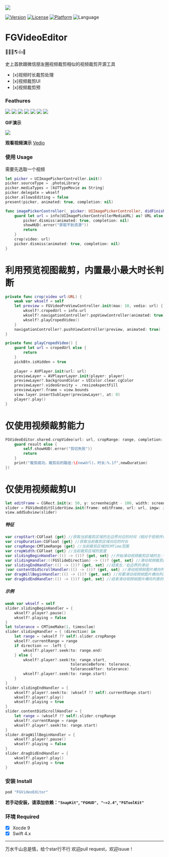 ![](/screenshoot/title.png)

[![Version](https://img.shields.io/cocoapods/v/FGVideoEditor.svg?style=flat)](http://cocoadocs.org/docsets/FGVideoEditor)
[![License](https://img.shields.io/cocoapods/l/FGVideoEditor.svg?style=flat)](http://cocoadocs.org/docsets/FGVideoEditor)
[![Platform](https://img.shields.io/cocoapods/p/FGVideoEditor.svg?style=flat)](http://cocoadocs.org/docsets/FGVideoEditor)
![Language](https://img.shields.io/badge/Language-%20Swift%204.0%20-blue.svg)

# FGVideoEditor

🎉🚀📅🌎👍🎉

史上首款跟微信朋友圈视频裁剪相似的视频裁剪开源工具

- [x]视频时长裁剪处理
- [x]视频裁剪UI
- [x]视频裁剪预

### Feathures

![](/screenshoot/1.PNG)
![](/screenshoot/2.PNG)
![](/screenshoot/3.PNG)
![](/screenshoot/4.PNG)
![](/screenshoot/5.PNG)
![](/screenshoot/6.PNG)
![](/screenshoot/7.PNG)

****GIF演示****

![](/screenshoot/demo.gif)

****观看视频演示****
[Vedio](https://pan.baidu.com/s/1UlDhhAjrWGihpgGy6wPrIA)

### 使用 Usage

需要先选取一个视频

```swift
let picker = UIImagePickerController.init()
picker.sourceType = .photoLibrary
picker.mediaTypes = [kUTTypeMovie as String]
picker.delegate = wkself
picker.allowsEditing = false
present(picker, animated: true, completion: nil)

func imagePickerController(_ picker: UIImagePickerController, didFinishPickingMediaWithInfo info: [String : Any]) {
    guard let url = info[UIImagePickerControllerMediaURL] as? URL else {
        picker.dismiss(animated: true, completion: nil)
        showHUD(.error("获取不到资源"))
        return
    }
    crop(video: url)
    picker.dismiss(animated: true, completion: nil)
}
```

# 利用预览视图裁剪，内置最小最大时长判断

```swift
private func crop(video url:URL) {
    weak var wkself = self
    let preview = FGVideoPreViewController.init(max: 10, vedio: url) { (edit, info) in
        wkself?.cropedUrl = info.url
        wkself?.navigationController?.popViewController(animated: true)
        wkself?.playCropedVideo()
    }
    navigationController?.pushViewController(preview, animated: true)
}

private func playCropedVideo() {
    guard let url = cropedUrl else {
        return
    }
    pickBtn.isHidden = true
    
    player = AVPlayer.init(url: url)
    previewLayer = AVPlayerLayer.init(player: player)
    previewLayer?.backgroundColor = UIColor.clear.cgColor
    previewLayer?.videoGravity = .resizeAspectFill
    previewLayer?.frame = view.bounds
    view.layer.insertSublayer(previewLayer!, at: 0)
    player?.play()
}
```

# 仅使用视频裁剪能力

```swift
FGVideoEditor.shared.cropVideo(url: url, cropRange: range, completion: { (newUrl, newDuration, result) in
    guard result else {
        self.showHUD(.error("剪切失败"))
        return
    }
    print("裁剪成功，裁剪后的路径:\(newUrl)，时长:%.1f",newDuration)
})
```

# 仅使用视频裁剪UI
```swift
let editFrame = CGRect.init(x: 50, y: screenheight - 100, width: screenwidth - 100, height: 50)
slider = FGVideoEditSliderView.init(frame: editFrame, url: url, imgw: imgw, maxduration: 10)
view.addSubview(slider)
```

##### 特征

```swift
var cropStart:CGFloat {get} //获取当前裁剪区域的左边界对应的时间（相对于视频开始播放的位置为0s）
var cropDuration:CGFloat {get} //获取当前裁剪区域对应的时长
var cropRange:CMTimeRange {get} //当前裁剪区域的CMTime范围
var cropWidth:CGFloat {get} //当前裁剪区域的宽度
var slidingBeginHandler:(() -> ())? {get, set} //开始滑动视频裁剪区域的左／右边界的回调
var slidingHandler:((FGSlideDirection) -> ())? {get, set} //滑动视频裁剪区域的左／右边界的回调
var slidingEndHandler:(() -> ())? {get, set} //结束左／右边界的滑动
]var contentDidScrollHandler:(() -> ())? {get, set} //滑动视频帧图片横向列表的回调
var dragWillBeginHandler:(() -> ())? {get, set} //将要滑动视频帧图片横向列表的回调
var dragDidEndHandler:(() -> ())? {get, set} //结束滑动视频帧图片横向列表的回调
```

##### 示例

```swift
weak var wkself = self
slider.slidingBeginHandler = {
    wkself?.player?.pause()
    wkself?.playing = false
}
let tolerance = CMTimeMake(1, timesclae)
slider.slidingHandler = { (direction) in
    let range = (wkself ?? self).slider.cropRange
    wkself?.currentRange = range
    if direction == .left {
        wkself?.player?.seek(to: range.end)
    } else {
        wkself?.player?.seek(to: range.start,
                             toleranceBefore: tolerance,
                             toleranceAfter: tolerance)
        wkself?.player?.seek(to: range.start)
    }
}
slider.slidingEndHandler = {
    wkself?.player?.seek(to: (wkself ?? self).currentRange.start)
    wkself?.player?.play()
    wkself?.playing = true
}
slider.contentDidScrollHandler = {
    let range = (wkself ?? self).slider.cropRange
    wkself?.currentRange = range
    wkself?.player?.seek(to: range.start)
}
slider.dragWillBeginHandler = {
    wkself?.player?.pause()
    wkself?.playing = false
}
slider.dragDidEndHandler = {
    wkself?.player?.play()
    wkself?.playing = true
}
```

### 安装 Install

```swift
pod "FGVideoEditor"
```
****若手动安装，请添加依赖：`"SnapKit"`, `"FGHUD", "~>2.4"`, `"FGToolKit"`****

### 环境 Required

- [x] Xocde 9
- [x] Swift 4.x

-----------------
万水千山总是情，给个star行不行
欢迎pull request，欢迎isuue！